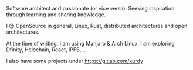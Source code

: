 Software architect and passionate (or vice versa). Seeking inspiration through learning and sharing knowledge. 

I 😍 OpenSource in general, Linux, Rust, distributed architectures and open architectures.

At the time of writing, I am using Manjaro & Arch Linux, I am exploring Dfinity, Holochain, React, IPFS, ...

I also have some projects under https://gitlab.com/kurdy
